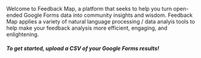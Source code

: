 Welcome to Feedback Map, a platform that seeks to help you turn open-ended Google Forms data into community insights and wisdom.  Feedback Map applies a variety of natural language processing / data analyis tools to help make your feedback analysis more efficient, engaging, and enlightening.

##### To get started, upload a CSV of your Google Forms results!
